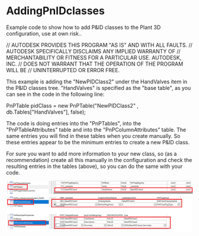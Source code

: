 # AddingPnIDclasses
Example code to show how to add P&amp;ID classes to the Plant 3D configuration, use at own risk..

// AUTODESK PROVIDES THIS PROGRAM "AS IS" AND WITH ALL FAULTS.
// AUTODESK SPECIFICALLY DISCLAIMS ANY IMPLIED WARRANTY OF
// MERCHANTABILITY OR FITNESS FOR A PARTICULAR USE.  AUTODESK, INC.
// DOES NOT WARRANT THAT THE OPERATION OF THE PROGRAM WILL BE
// UNINTERRUPTED OR ERROR FREE.

This example is adding the "NewPIDClass2" under the HandValves item in the P&ID classes tree.
"HandValves" is specified as the "base table", as you can see in the code in the following line:

PnPTable pidClass = new PnPTable("NewPIDClass2" , db.Tables["HandValves"], false);

The code is doing entries into the "PnPTables", into the "PnPTableAttributes" table and into the "PnPColumnAttributes" table.
The same entries you will find in these tables when you create manually.
So these entries appear to be the minimum entries to create a new P&ID class.

For sure you want to add more information to your new class, so (as a recommendation) create all this manually in the configuration and check the resulting entries in the tables (above), so you can do the same with your code.

<img src="./pnptable.png">
